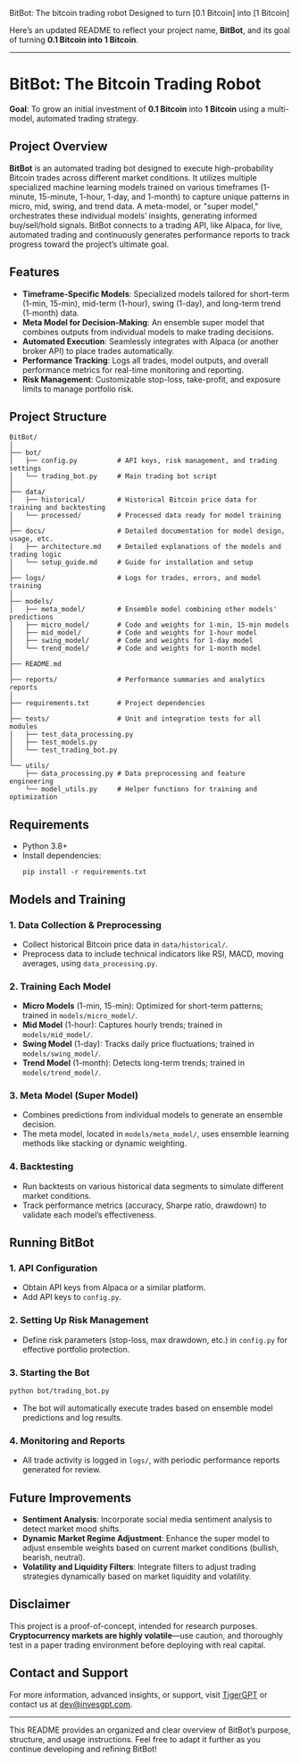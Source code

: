 BitBot: The bitcoin trading robot
Designed to turn [0.1 Bitcoin] into [1 Bitcoin]

Here’s an updated README to reflect your project name, **BitBot**, and its goal of turning **0.1 Bitcoin into 1 Bitcoin**.

---

# BitBot: The Bitcoin Trading Robot
**Goal**: To grow an initial investment of **0.1 Bitcoin** into **1 Bitcoin** using a multi-model, automated trading strategy.

## Project Overview
**BitBot** is an automated trading bot designed to execute high-probability Bitcoin trades across different market conditions. It utilizes multiple specialized machine learning models trained on various timeframes (1-minute, 15-minute, 1-hour, 1-day, and 1-month) to capture unique patterns in micro, mid, swing, and trend data. A meta-model, or "super model," orchestrates these individual models’ insights, generating informed buy/sell/hold signals. BitBot connects to a trading API, like Alpaca, for live, automated trading and continuously generates performance reports to track progress toward the project’s ultimate goal.

## Features
- **Timeframe-Specific Models**: Specialized models tailored for short-term (1-min, 15-min), mid-term (1-hour), swing (1-day), and long-term trend (1-month) data.
- **Meta Model for Decision-Making**: An ensemble super model that combines outputs from individual models to make trading decisions.
- **Automated Execution**: Seamlessly integrates with Alpaca (or another broker API) to place trades automatically.
- **Performance Tracking**: Logs all trades, model outputs, and overall performance metrics for real-time monitoring and reporting.
- **Risk Management**: Customizable stop-loss, take-profit, and exposure limits to manage portfolio risk.

## Project Structure
```
BitBot/
│
├── bot/
│   ├── config.py          # API keys, risk management, and trading settings
│   └── trading_bot.py     # Main trading bot script
│
├── data/
│   ├── historical/        # Historical Bitcoin price data for training and backtesting
│   └── processed/         # Processed data ready for model training
│
├── docs/                  # Detailed documentation for model design, usage, etc.
│   ├── architecture.md    # Detailed explanations of the models and trading logic
│   └── setup_guide.md     # Guide for installation and setup
│
├── logs/                  # Logs for trades, errors, and model training
│
├── models/
│   ├── meta_model/        # Ensemble model combining other models' predictions
│   ├── micro_model/       # Code and weights for 1-min, 15-min models
│   ├── mid_model/         # Code and weights for 1-hour model
│   ├── swing_model/       # Code and weights for 1-day model
│   └── trend_model/       # Code and weights for 1-month model
│
├── README.md
│
├── reports/               # Performance summaries and analytics reports
│
├── requirements.txt       # Project dependencies
│
├── tests/                 # Unit and integration tests for all modules
│   ├── test_data_processing.py
│   ├── test_models.py
│   └── test_trading_bot.py
│
└── utils/
    ├── data_processing.py # Data preprocessing and feature engineering
    └── model_utils.py     # Helper functions for training and optimization
```

## Requirements
- Python 3.8+
- Install dependencies:
  ```
  pip install -r requirements.txt
  ```

## Models and Training
### 1. **Data Collection & Preprocessing**
   - Collect historical Bitcoin price data in `data/historical/`.
   - Preprocess data to include technical indicators like RSI, MACD, moving averages, using `data_processing.py`.

### 2. **Training Each Model**
   - **Micro Models** (1-min, 15-min): Optimized for short-term patterns; trained in `models/micro_model/`.
   - **Mid Model** (1-hour): Captures hourly trends; trained in `models/mid_model/`.
   - **Swing Model** (1-day): Tracks daily price fluctuations; trained in `models/swing_model/`.
   - **Trend Model** (1-month): Detects long-term trends; trained in `models/trend_model/`.

### 3. **Meta Model (Super Model)**
   - Combines predictions from individual models to generate an ensemble decision.
   - The meta model, located in `models/meta_model/`, uses ensemble learning methods like stacking or dynamic weighting.

### 4. **Backtesting**
   - Run backtests on various historical data segments to simulate different market conditions.
   - Track performance metrics (accuracy, Sharpe ratio, drawdown) to validate each model’s effectiveness.

## Running BitBot
### 1. **API Configuration**
   - Obtain API keys from Alpaca or a similar platform.
   - Add API keys to `config.py`.

### 2. **Setting Up Risk Management**
   - Define risk parameters (stop-loss, max drawdown, etc.) in `config.py` for effective portfolio protection.

### 3. **Starting the Bot**
   ```bash
   python bot/trading_bot.py
   ```
   - The bot will automatically execute trades based on ensemble model predictions and log results.

### 4. **Monitoring and Reports**
   - All trade activity is logged in `logs/`, with periodic performance reports generated for review.

## Future Improvements
- **Sentiment Analysis**: Incorporate social media sentiment analysis to detect market mood shifts.
- **Dynamic Market Regime Adjustment**: Enhance the super model to adjust ensemble weights based on current market conditions (bullish, bearish, neutral).
- **Volatility and Liquidity Filters**: Integrate filters to adjust trading strategies dynamically based on market liquidity and volatility.

## Disclaimer
This project is a proof-of-concept, intended for research purposes. **Cryptocurrency markets are highly volatile**—use caution, and thoroughly test in a paper trading environment before deploying with real capital.

## Contact and Support
For more information, advanced insights, or support, visit [TigerGPT](https://invesgpt.com) or contact us at dev@invesgpt.com.

---

This README provides an organized and clear overview of BitBot’s purpose, structure, and usage instructions. Feel free to adapt it further as you continue developing and refining BitBot!